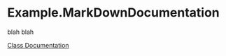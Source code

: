 # Example.MarkDownDocumentation
blah blah

[Class Documentation](TheCoderForge.Example.MarkDownDocumentation/_Documentation/MyAssembly.md "Classes in Project")
